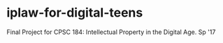 # iplaw-for-digital-teens
Final Project for CPSC 184: Intellectual Property in the Digital Age. Sp '17
